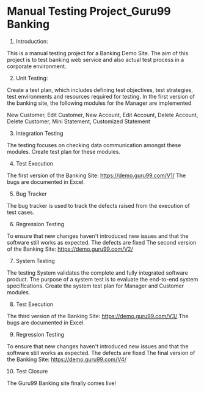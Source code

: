 # Manual Testing Project_Guru99 Banking
1. Introduction:

This is a manual testing project for a Banking Demo Site.
The aim of this project is to test banking web service and also actual test process in a corporate environment.


2. Unit Testing:
   
Create a test plan, which includes defining test objectives, test strategies, test environments and resources required for testing.
In the first version of the banking site, the following modules for the Manager are implemented

New Customer, Edit Customer, New Account, Edit Account, Delete Account, Delete Customer, Mini Statement, Customized Statement

3. Integration Testing

The testing focuses on checking data communication amongst these modules. Create test plan for these modules.

4. Test Execution

The first version of the Banking Site: https://demo.guru99.com/V1/
The bugs are documented in Excel.

5. Bug Tracker

The bug tracker is used to track the defects raised from the execution of test cases.

6. Regression Testing

To ensure that new changes haven't introduced new issues and that the software still works as expected. The defects are fixed
The second version of the Banking Site: https://demo.guru99.com/V2/

7. System Testing

The testing System validates the complete and fully integrated software product. The purpose of a system test is to evaluate the end-to-end system specifications. 
Create the system test plan for Manager and Customer modules.

8. Test Execution

The third version of the Banking Site: https://demo.guru99.com/V3/
The bugs are documented in Excel.

9. Regression Testing

To ensure that new changes haven't introduced new issues and that the software still works as expected. The defects are fixed
The final version of the Banking Site: https://demo.guru99.com/V4/

10. Test Closure

The Guru99 Banking site finally comes live! 



